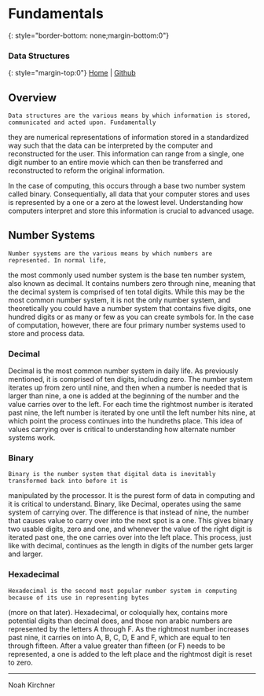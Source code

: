 # Fundamentals
{: style="border-bottom: none;margin-bottom:0"}

### Data Structures
{: style="margin-top:0"}
[Home](https://noahkirchner.github.io/Primers/) | [Github](https://github.com/NoahKirchner/Primers)
## Overview


    Data structures are the various means by which information is stored, communicated and acted upon. Fundamentally
they are numerical representations of information stored in a standardized way such that the data can be 
interpreted by the computer and reconstructed for the user. This information can range from a single, one digit
number to an entire movie which can then be transferred and reconstructed to reform the original information.


In the case of computing, this occurs through a base two number system called binary. Consequentially, all
data that your computer stores and uses is represented by a one or a zero at the lowest level. Understanding
how computers interpret and store this information is crucial to advanced usage.


## Number Systems


    Number syystems are the various means by which numbers are represented. In normal life,
the most commonly used number system is the base ten number system, also known as decimal. It contains
numbers zero through nine, meaning that the decimal system is comprised of ten total digits. While this
may be the most common number system, it is not the only number system, and theoretically you could have
a number system that contains five digits, one hundred digits or as many or few as you can create symbols
for. In the case of computation, however, there are four primary number systems used to store and process
data.


### Decimal


   Decimal is the most common number system in daily life. As previously mentioned, it is comprised
of ten digits, including zero. The number system iterates up from zero until nine, and then when 
a number is needed that is larger than nine, a one is added at the beginning of the number and the
value carries over to the left. For each time the rightmost number is iterated past nine, the left
number is iterated by one until the left number hits nine, at which point the process continues 
into the hundreths place. This idea of values carrying over is critical to understanding how alternate
number systems work.


### Binary


    Binary is the number system that digital data is inevitably transformed back into before it is
manipulated by the processor. It is the purest form of data in computing and it is critical to understand.
Binary, like Decimal, operates using the same system of carrying over. The difference is that instead of nine,
the number that causes value to carry over into the next spot is a one. This gives binary two usable digits,
zero and one, and whenever the value of the right digit is iterated past one, the one carries over into the left
place. This process, just like with decimal, continues as the length in digits of the number gets larger and 
larger.


### Hexadecimal


    Hexadecimal is the second most popular number system in computing because of its use in representing bytes
(more on that later). Hexadecimal, or coloquially hex, contains more potential digits than decimal does, and
those non arabic numbers are represented by the letters A through F. As the rightmost number increases past
nine, it carries on into A, B, C, D, E and F, which are equal to ten through fifteen. After a value greater
than fifteen (or F) needs to be represented, a one is added to the left place and the rightmost digit is
reset to zero.

---
Noah Kirchner
